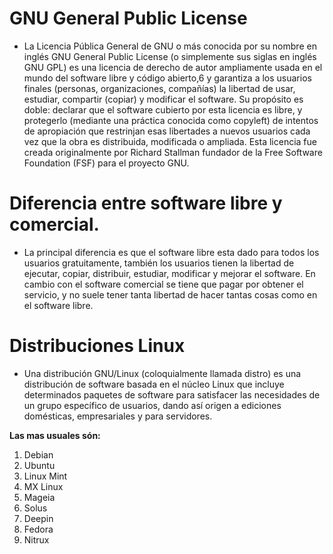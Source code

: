 
# GNU General Public License
* La Licencia Pública General de GNU o más conocida por su nombre en inglés GNU General Public License (o simplemente sus siglas en inglés GNU GPL) es una 
licencia de derecho de autor ampliamente usada en el mundo del software libre y código abierto,6​ y garantiza a los usuarios finales (personas, organizaciones,
compañías) la libertad de usar, estudiar, compartir (copiar) y modificar el software. Su propósito es doble: declarar que el software cubierto por esta licencia
es libre, y protegerlo (mediante una práctica conocida como copyleft) de intentos de apropiación que restrinjan esas libertades a nuevos usuarios cada vez que la
obra es distribuida, modificada o ampliada. Esta licencia fue creada originalmente por Richard Stallman fundador de la Free Software Foundation (FSF) para el
proyecto GNU.  

 # Diferencia entre software libre y comercial.
 * La principal diferencia es que el software libre esta dado para todos los usuarios gratuitamente, también los usuarios tienen la libertad de ejecutar, copiar, distribuir, estudiar, modificar y mejorar el software. En cambio con el software comercial se tiene que pagar por obtener el servicio, y no suele tener tanta libertad de hacer tantas cosas como en el software libre.
  
# Distribuciones Linux
* Una distribución GNU/Linux (coloquialmente llamada distro) es una distribución de software basada en el núcleo Linux que incluye determinados paquetes de software para satisfacer las necesidades de un grupo específico de usuarios, dando así origen a ediciones domésticas, empresariales y para servidores.  
  
**Las mas usuales són:**
 1. Debian
 2. Ubuntu
 3. Linux Mint
 4. MX Linux
 5. Mageia
 6. Solus
 7. Deepin
 8. Fedora
 9. Nitrux
